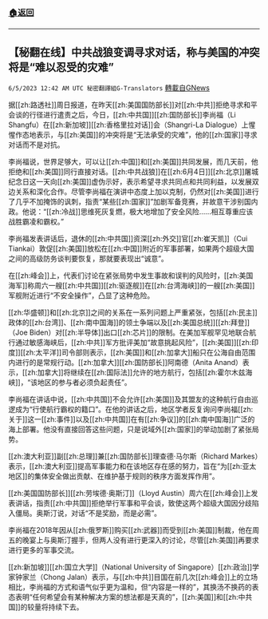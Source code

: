 ###  [:house:返回](README.md)
---


## 【秘翻在线】中共战狼变调寻求对话，称与美国的冲突将是“难以忍受的灾难”
`6/5/2023 12:42 AM UTC 秘密翻譯組G-Translators` [轉載自GNews](https://gnews.org/articles/1357517)

据[[zh:路透社]]周日报道，在昨天[[zh:美国国防部长]]对[[zh:中共]]拒绝寻求和平会谈的行径进行遣责之后，今日，[[zh:中共国]][[zh:国防部长]]李尚福（Li Shangfu）在[[zh:新加坡]][[zh:香格里拉对话]]会（Shangri-La Dialogue）上惺惺作态地表示，与[[zh:美国]]的冲突将是“无法承受的灾难”，他的[[zh:国家]]寻求对话而不是对抗。

李尚福说，世界足够大，可以让[[zh:中国]]和[[zh:美国]]共同发展，而几天前，他拒绝和[[zh:美国]]同行直接对话。[[zh:中共战狼]]在[[zh:6月4日]][[zh:北京]]屠城纪念日这一天向[[zh:美国]]虚伪示好，表示希望寻求共同点和共同利益，以发展双边关系和深化合作。尽管李尚福在演讲中态度上加以克制，仍然对[[zh:美国]]进行了几乎不加掩饰的讽刺，指责“某些[[zh:国家]]”加剧军备竞赛，并故意干涉别国内政。他说：“[[zh:冷战]]思维死灰复燃，极大地增加了安全风险……相互尊重应该战胜霸凌和霸权。”

李尚福发表讲话后，退休的[[zh:中共国]]资深[[zh:外交]]官[[zh:崔天凯]]（Cui Tiankai）敦促[[zh:美国]]放松在[[zh:中国]]附近的军事部署，如果两个超级大国之间的高级防务谈判要恢复，那就要表现出“诚意”。

在[[zh:峰会]]上，代表们讨论在紧张局势中发生事故和误判的风险时，[[zh:美国海军]]称周六一艘[[zh:中共国]][[zh:驱逐舰]]在[[zh:台湾海峡]]的一艘[[zh:美国]]军舰附近进行“不安全操作”，凸显了这种危险。

[[zh:华盛顿]]和[[zh:北京]]之间的关系在一系列问题上严重紧张，包括[[zh:民主]]政体的[[zh:台湾]]、[[zh:南中国海]]的领土争端以及[[zh:美国总统]][[zh:拜登]]（Joe Biden）对[[zh:半导体]]出口[[zh:芯片]]的限制。在美加军舰罕见地联合航行通过敏感海峡后，[[zh:中共]]军方批评美加“故意挑起风险”，[[zh:美国]][[zh:印度]][[zh:太平洋]]司令部则表示，[[zh:美国]]和[[zh:加拿大]]船只在公海自由范围内进行的是常规行动。[[zh:加拿大]][[zh:国防部长]]阿南德（Anita Anand）表示，[[zh:加拿大]]将继续在[[zh:国际法]]允许的地方航行，包括[[zh:霍尔木兹海峡]]，“该地区的参与者必须负起责任”。

李尚福在讲话中说，[[zh:中共国]]不会允许[[zh:美国]]及其盟友的这种航行自由巡逻成为“行使航行霸权的籍口”。在他的讲话之后，地区学者反复询问李尚福[[zh:关于]]这一[[zh:事件]]以及[[zh:中共国]]在有[[zh:争议]]的[[zh:南中国海]]广泛的海上部署。他没有直接回答这些问题，只是说域外[[zh:国家]]的举动加剧了紧张局势。

[[zh:澳大利亚]]副[[zh:总理]]兼[[zh:国防部长]]理查德·马尔斯（Richard Markes）表示，[[zh:澳大利亚]]提高军事能力和在该地区存在感的努力，旨在“为[[zh:亚太地区]]的集体安全做出贡献、在维护基于规则的秩序方面发挥作用”。

[[zh:美国国防部长]][[zh:劳埃德·奥斯汀]]（Lloyd Austin）周六在[[zh:峰会]]上发表讲话，指责[[zh:中共国]]拒绝举行军事和平会谈，致使这两个超级大国因分歧陷入僵局。奥斯汀说，对话“不是奖励，而是必需”。

李尚福在2018年因从[[zh:俄罗斯]]购买[[zh:武器]]而受到[[zh:美国]]制裁，他在周五的晚宴上与奥斯汀握手，但两人没有进行更深入的讨论，尽管[[zh:美国]]再要求进行更多的军事交流。

[[zh:新加坡]][[zh:国立大学]]（National University of Singapore）[[zh:政治]]学家钟家兰（Chong Jalan）表示，与[[zh:中共]]目国在前几次[[zh:峰会]]上的立场相比，李尚福的方式和语气似乎更为温和，但“内容是一样的”，其换汤不换药的表态表明“任何希望会有某种解决方案的想法都是天真的”，[[zh:美国]]和[[zh:中共国]]的较量将持续下去。
